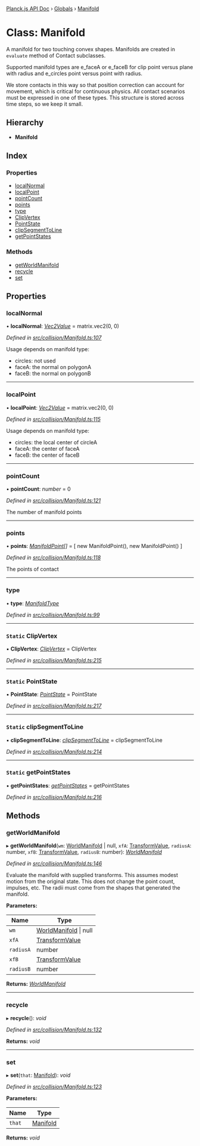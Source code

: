[Planck.js API Doc](../README.md) › [Globals](../globals.md) › [Manifold](manifold.md)

# Class: Manifold

A manifold for two touching convex shapes. Manifolds are created in `evaluate`
method of Contact subclasses.

Supported manifold types are e_faceA or e_faceB for clip point versus plane
with radius and e_circles point versus point with radius.

We store contacts in this way so that position correction can account for
movement, which is critical for continuous physics. All contact scenarios
must be expressed in one of these types. This structure is stored across time
steps, so we keep it small.

## Hierarchy

* **Manifold**

## Index

### Properties

* [localNormal](manifold.md#localnormal)
* [localPoint](manifold.md#localpoint)
* [pointCount](manifold.md#pointcount)
* [points](manifold.md#points)
* [type](manifold.md#type)
* [ClipVertex](manifold.md#static-clipvertex)
* [PointState](manifold.md#static-pointstate)
* [clipSegmentToLine](manifold.md#static-clipsegmenttoline)
* [getPointStates](manifold.md#static-getpointstates)

### Methods

* [getWorldManifold](manifold.md#getworldmanifold)
* [recycle](manifold.md#recycle)
* [set](manifold.md#set)

## Properties

###  localNormal

• **localNormal**: *[Vec2Value](../interfaces/vec2value.md)* = matrix.vec2(0, 0)

*Defined in [src/collision/Manifold.ts:107](https://github.com/shakiba/planck.js/blob/ae24904/src/collision/Manifold.ts#L107)*

Usage depends on manifold type:
- circles: not used
- faceA: the normal on polygonA
- faceB: the normal on polygonB

___

###  localPoint

• **localPoint**: *[Vec2Value](../interfaces/vec2value.md)* = matrix.vec2(0, 0)

*Defined in [src/collision/Manifold.ts:115](https://github.com/shakiba/planck.js/blob/ae24904/src/collision/Manifold.ts#L115)*

Usage depends on manifold type:
- circles: the local center of circleA
- faceA: the center of faceA
- faceB: the center of faceB

___

###  pointCount

• **pointCount**: *number* = 0

*Defined in [src/collision/Manifold.ts:121](https://github.com/shakiba/planck.js/blob/ae24904/src/collision/Manifold.ts#L121)*

The number of manifold points

___

###  points

• **points**: *[ManifoldPoint](manifoldpoint.md)[]* = [ new ManifoldPoint(), new ManifoldPoint() ]

*Defined in [src/collision/Manifold.ts:118](https://github.com/shakiba/planck.js/blob/ae24904/src/collision/Manifold.ts#L118)*

The points of contact

___

###  type

• **type**: *[ManifoldType](../enums/manifoldtype.md)*

*Defined in [src/collision/Manifold.ts:99](https://github.com/shakiba/planck.js/blob/ae24904/src/collision/Manifold.ts#L99)*

___

### `Static` ClipVertex

▪ **ClipVertex**: *[ClipVertex](clipvertex.md)* = ClipVertex

*Defined in [src/collision/Manifold.ts:215](https://github.com/shakiba/planck.js/blob/ae24904/src/collision/Manifold.ts#L215)*

___

### `Static` PointState

▪ **PointState**: *[PointState](../enums/pointstate.md)* = PointState

*Defined in [src/collision/Manifold.ts:217](https://github.com/shakiba/planck.js/blob/ae24904/src/collision/Manifold.ts#L217)*

___

### `Static` clipSegmentToLine

▪ **clipSegmentToLine**: *[clipSegmentToLine](../globals.md#clipsegmenttoline)* = clipSegmentToLine

*Defined in [src/collision/Manifold.ts:214](https://github.com/shakiba/planck.js/blob/ae24904/src/collision/Manifold.ts#L214)*

___

### `Static` getPointStates

▪ **getPointStates**: *[getPointStates](../globals.md#getpointstates)* = getPointStates

*Defined in [src/collision/Manifold.ts:216](https://github.com/shakiba/planck.js/blob/ae24904/src/collision/Manifold.ts#L216)*

## Methods

###  getWorldManifold

▸ **getWorldManifold**(`wm`: [WorldManifold](worldmanifold.md) | null, `xfA`: [TransformValue](../globals.md#transformvalue), `radiusA`: number, `xfB`: [TransformValue](../globals.md#transformvalue), `radiusB`: number): *[WorldManifold](worldmanifold.md)*

*Defined in [src/collision/Manifold.ts:146](https://github.com/shakiba/planck.js/blob/ae24904/src/collision/Manifold.ts#L146)*

Evaluate the manifold with supplied transforms. This assumes modest motion
from the original state. This does not change the point count, impulses, etc.
The radii must come from the shapes that generated the manifold.

**Parameters:**

Name | Type |
------ | ------ |
`wm` | [WorldManifold](worldmanifold.md) &#124; null |
`xfA` | [TransformValue](../globals.md#transformvalue) |
`radiusA` | number |
`xfB` | [TransformValue](../globals.md#transformvalue) |
`radiusB` | number |

**Returns:** *[WorldManifold](worldmanifold.md)*

___

###  recycle

▸ **recycle**(): *void*

*Defined in [src/collision/Manifold.ts:132](https://github.com/shakiba/planck.js/blob/ae24904/src/collision/Manifold.ts#L132)*

**Returns:** *void*

___

###  set

▸ **set**(`that`: [Manifold](manifold.md)): *void*

*Defined in [src/collision/Manifold.ts:123](https://github.com/shakiba/planck.js/blob/ae24904/src/collision/Manifold.ts#L123)*

**Parameters:**

Name | Type |
------ | ------ |
`that` | [Manifold](manifold.md) |

**Returns:** *void*
